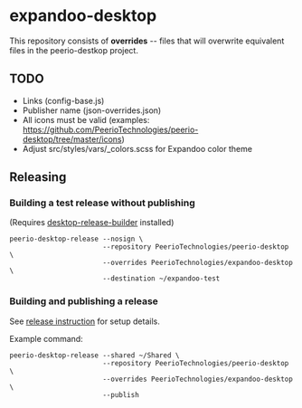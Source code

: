 # expandoo-desktop

This repository consists of **overrides** -- files that will overwrite
equivalent files in the peerio-destkop project.


## TODO

* Links (config-base.js)
* Publisher name (json-overrides.json)
* All icons must be valid (examples: https://github.com/PeerioTechnologies/peerio-desktop/tree/master/icons)
* Adjust src/styles/vars/_colors.scss for Expandoo color theme


## Releasing

### Building a test release without publishing

(Requires [desktop-release-builder](https://github.com/PeerioTechnologies/desktop-release-builder) installed)

```
peerio-desktop-release --nosign \
                       --repository PeerioTechnologies/peerio-desktop \
                       --overrides PeerioTechnologies/expandoo-desktop \
                       --destination ~/expandoo-test
```

### Building and publishing a release


See [release instruction](https://github.com/PeerioTechnologies/desktop-release-builder) for setup details.

Example command:

```
peerio-desktop-release --shared ~/Shared \
                       --repository PeerioTechnologies/peerio-desktop \
                       --overrides PeerioTechnologies/expandoo-desktop \
                       --publish
```
